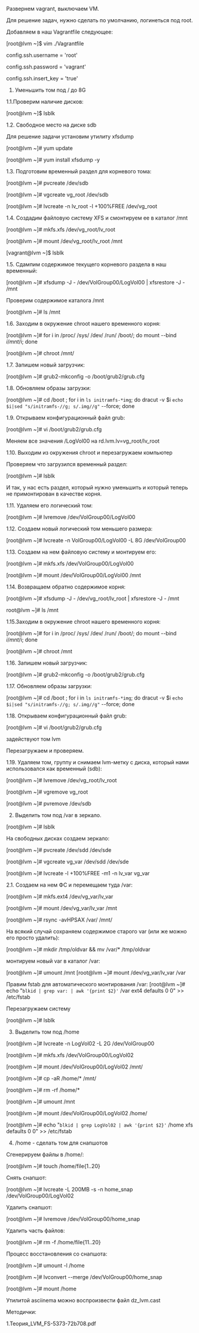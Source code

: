 Развернем vagrant, выключаем VM.

Для решение задач, нужно сделать по умолчанию, логинеться под root.

Добавляем в наш Vagrantfile следующее:

[root@lvm ~]$ vim ./Vagrantfile

config.ssh.username = 'root'

config.ssh.password = 'vagrant'

config.ssh.insert_key = 'true'

1. Уменьшить том под / до 8G

1.1.Проверим наличие дисков:

[root@lvm ~]$ lsblk


1.2. Свободное место на диске sdb

Для решение задачи установим утилиту xfsdump

[root@lvm ~]# yum update

[root@lvm ~]# yum install xfsdump -y


1.3. Подготовим временный раздел для корневого тома:

[root@lvm ~]# pvcreate /dev/sdb

[root@lvm ~]# vgcreate vg_root /dev/sdb

[root@lvm ~]# lvcreate -n lv_root -l +100%FREE /dev/vg_root


1.4. Создадим файловую систему XFS и смонтируем ее в каталог /mnt

[root@lvm ~]# mkfs.xfs /dev/vg_root/lv_root

[root@lvm ~]# mount /dev/vg_root/lv_root /mnt

[vagrant@lvm ~]$ lsblk


1.5. Сдампим содержимое текущего корневого раздела в наш временный:

[root@lvm ~]# xfsdump -J - /dev/VolGroup00/LogVol00 | xfsrestore -J - /mnt

Проверим содержимое каталога /mnt

[root@lvm ~]# ls /mnt

1.6. Заходим в окружение chroot нашего временного корня:

[root@lvm ~]# for i in /proc/ /sys/ /dev/ /run/ /boot/; do mount --bind $i /mnt/$i; done

[root@lvm ~]# chroot /mnt/

1.7. Запишем новый загрузчик:

[root@lvm ~]# grub2-mkconfig -o /boot/grub2/grub.cfg

1.8. Обновляем образы загрузки:

[root@lvm ~]# cd /boot ; for i in `ls initramfs-*img`; do dracut -v $i `echo $i|sed "s/initramfs-//g; s/.img//g"` --force; done

1.9. Открываем конфигурационный файл grub:

[root@lvm ~]# vi /boot/grub2/grub.cfg

Меняем все значения
/LogVol00 на rd.lvm.lv=vg_root/lv_root

1.10. Выходим из окружения chroot и перезагружаем компьютер

Проверяем что загрузился временный раздел:

[root@lvm ~]# lsblk

И так, у нас есть раздел, который нужно уменьшить и который теперь не примонтирован в качестве корня.

1.11. Удаляем его логический том:

[root@lvm ~]# lvremove /dev/VolGroup00/LogVol00

1.12. Создаем новый логический том меньшего размера:

[root@lvm ~]# lvcreate -n VolGroup00/LogVol00 -L 8G /dev/VolGroup00

1.13. Создаем на нем файловую систему и монтируем его:

[root@lvm ~]# mkfs.xfs /dev/VolGroup00/LogVol00

[root@lvm ~]# mount /dev/VolGroup00/LogVol00  /mnt

1.14. Возвращаем обратно содержимое корня:

[root@lvm ~]# xfsdump -J - /dev/vg_root/lv_root | xfsrestore -J - /mnt

root@lvm ~]# ls /mnt

1.15.Заходим в окружение chroot нашего временного корня:

[root@lvm ~]# for i in /proc/ /sys/ /dev/ /run/ /boot/; do mount --bind $i /mnt/$i; done

[root@lvm ~]# chroot /mnt

1.16. Запишем новый загрузчик:

[root@lvm ~]# grub2-mkconfig -o /boot/grub2/grub.cfg

1.17. Обновляем образы загрузки:

[root@lvm ~]# cd /boot ; for i in `ls initramfs-*img`; do dracut -v $i `echo $i|sed "s/initramfs-//g; s/.img//g"` --force; done

1.18. Открываем конфигурационный файл grub:

[root@lvm ~]# vi /boot/grub2/grub.cfg

задействуют том lvm

Перезагружаем и проверяем.

1.19. Удаляем том, группу и снимаем lvm-метку с диска, который нами использовался как временный (sdb):

[root@lvm ~]# lvremove /dev/vg_root/lv_root

[root@lvm ~]# vgremove vg_root

[root@lvm ~]# pvremove /dev/sdb


2. Выделить том под /var в зеркало.

[root@lvm ~]# lsblk

На свободных дисках создаем зеркало:

[root@lvm ~]# pvcreate /dev/sdd /dev/sde

[root@lvm ~]# vgcreate vg_var /dev/sdd /dev/sde

[root@lvm ~]# lvcreate -l +100%FREE -m1 -n lv_var vg_var

2.1. Создаем на нем ФС и перемещаем туда /var:

[root@lvm ~]# mkfs.ext4 /dev/vg_var/lv_var

[root@lvm ~]# mount /dev/vg_var/lv_var /mnt

[root@lvm ~]# rsync -avHPSAX /var/ /mnt/

На всякий случай сохраняем содержимое старого var (или же можно его просто удалить):

[root@lvm ~]# mkdir /tmp/oldvar && mv /var/* /tmp/oldvar

монтируем новый var в каталог /var:

[root@lvm ~]# umount /mnt
[root@lvm ~]# mount /dev/vg_var/lv_var /var

Правим fstab для автоматического монтирования /var:
[root@lvm ~]# echo "`blkid | grep var: | awk '{print $2}'` /var ext4 defaults 0 0" >> /etc/fstab

Перезагружаем систему

[root@lvm ~]# lsblk


3. Выделить том под /home

[root@lvm ~]# lvcreate -n LogVol02 -L 2G /dev/VolGroup00

[root@lvm ~]# mkfs.xfs /dev/VolGroup00/LogVol02

[root@lvm ~]# mount /dev/VolGroup00/LogVol02 /mnt/

[root@lvm ~]# cp -aR /home/* /mnt/

[root@lvm ~]# rm -rf /home/*

[root@lvm ~]# umount /mnt

[root@lvm ~]# mount /dev/VolGroup00/LogVol02 /home/

[root@lvm ~]# echo "`blkid | grep LogVol02 | awk '{print $2}'` /home xfs defaults 0 0" >> /etc/fstab

4. /home - сделать том для снапшотов

Сгенерируем файлы в /home/:

[root@lvm ~]# touch /home/file{1..20}

Снять снапшот:

[root@lvm ~]# lvcreate -L 200MB -s -n home_snap /dev/VolGroup00/LogVol02

Удалить снапшот:

[root@lvm ~]# lvremove /dev/VolGroup00/home_snap

Удалить часть файлов:

[root@lvm ~]# rm -f /home/file{11..20}

Процесс восстановления со снапшота:

[root@lvm ~]# umount -l /home

[root@lvm ~]# lvconvert --merge /dev/VolGroup00/home_snap

[root@lvm ~]# mount /home

Утилитой asciinema можно воспроизвести файл dz_lvm.cast

Методички:

1.Теория_LVM_FS-5373-72b708.pdf
